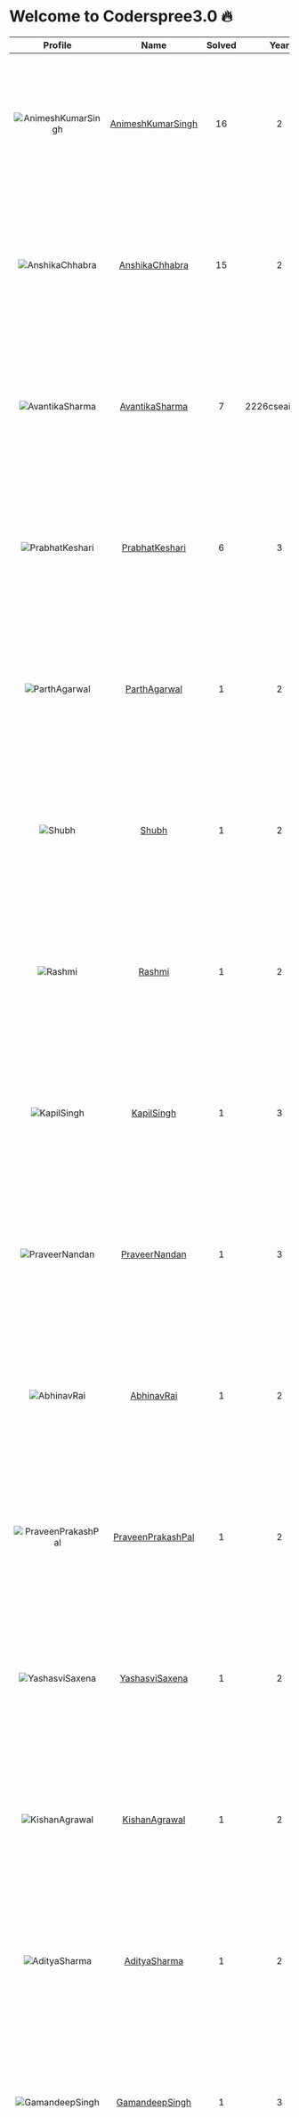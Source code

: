 
Welcome to Coderspree3.0 🔥
==========================
  
  

|Profile|Name|Solved|Year|logs|
| :---: | :---: | :---: | :---: | :---: |
|![AnimeshKumarSingh](https://avatars.githubusercontent.com/u/111107139?v=4&s=100)|[AnimeshKumarSingh](https://github.com/any-mesh)|16|2|Completed `16` with minimum `5` in `Week_1`, `Week_2` Folder not found, `Week_3` Folder not found, `Week_4` Folder not found, |
|![AnshikaChhabra](https://avatars.githubusercontent.com/u/124261062?v=4&s=100)|[AnshikaChhabra](https://github.com/anshika1812)|15|2|Completed `15` with minimum `5` in `Week_1`, `Week_2` Folder not found, `Week_3` Folder not found, `Week_4` Folder not found, |
|![AvantikaSharma](https://avatars.githubusercontent.com/u/123316093?v=4&s=100)|[AvantikaSharma](https://github.com/AvantikaSharma2307)|7|2226cseai1008|Completed `7` with minimum `5` in `Week_1`, `Week_2` Folder not found, `Week_3` Folder not found, `Week_4` Folder not found, |
|![PrabhatKeshari](https://avatars.githubusercontent.com/u/115912907?v=4&s=100)|[PrabhatKeshari](https://github.com/prabhat-04)|6|3|Completed `6` with minimum `5` in `Week_1`, `Week_2` Folder not found, `Week_3` Folder not found, `Week_4` Folder not found, |
|![ParthAgarwal](https://avatars.githubusercontent.com/u/113423032?v=4&s=100)|[ParthAgarwal](https://github.com/Parth27904)|1|2|Completed `1` with minimum `5` in `Week_1`, `Week_2` Folder not found, `Week_3` Folder not found, `Week_4` Folder not found, |
|![Shubh](https://avatars.githubusercontent.com/u/118475525?v=4&s=100)|[Shubh](https://github.com/ShubhAgarwal0704)|1|2|Completed `1` with minimum `5` in `Week_1`, `Week_2` Folder not found, `Week_3` Folder not found, `Week_4` Folder not found, |
|![Rashmi](https://avatars.githubusercontent.com/u/123196933?v=4&s=100)|[Rashmi](https://github.com/MiRa202321)|1|2|Completed `1` with minimum `5` in `Week_1`, `Week_2` Folder not found, `Week_3` Folder not found, `Week_4` Folder not found, |
|![KapilSingh](https://avatars.githubusercontent.com/u/99194553?v=4&s=100)|[KapilSingh](https://github.com/Kapilsingh2003)|1|3|Completed `1` with minimum `5` in `Week_1`, `Week_2` Folder not found, `Week_3` Folder not found, `Week_4` Folder not found, |
|![PraveerNandan](https://avatars.githubusercontent.com/u/134937008?v=4&s=100)|[PraveerNandan](https://github.com/praveer7398)|1|3|Completed `1` with minimum `5` in `Week_1`, `Week_2` Folder not found, `Week_3` Folder not found, `Week_4` Folder not found, |
|![AbhinavRai](https://avatars.githubusercontent.com/u/122885696?v=4&s=100)|[AbhinavRai](https://github.com/AbhinavJD7)|1|2|Completed `1` with minimum `5` in `Week_1`, `Week_2` Folder not found, `Week_3` Folder not found, `Week_4` Folder not found, |
|![PraveenPrakashPal](https://avatars.githubusercontent.com/u/120311694?v=4&s=100)|[PraveenPrakashPal](https://github.com/Pal-prakash)|1|2|Completed `1` with minimum `5` in `Week_1`, `Week_2` Folder not found, `Week_3` Folder not found, `Week_4` Folder not found, |
|![YashasviSaxena](https://avatars.githubusercontent.com/u/122160906?v=4&s=100)|[YashasviSaxena](https://github.com/yashasvisxena)|1|2|Completed `1` with minimum `5` in `Week_1`, `Week_2` Folder not found, `Week_3` Folder not found, `Week_4` Folder not found, |
|![KishanAgrawal](https://avatars.githubusercontent.com/u/130860302?v=4&s=100)|[KishanAgrawal](https://github.com/Kishan663)|1|2|Completed `1` with minimum `5` in `Week_1`, `Week_2` Folder not found, `Week_3` Folder not found, `Week_4` Folder not found, |
|![AdityaSharma](https://avatars.githubusercontent.com/u/123371724?v=4&s=100)|[AdityaSharma](https://github.com/adityshrma08)|1|2|Completed `1` with minimum `5` in `Week_1`, `Week_2` Folder not found, `Week_3` Folder not found, `Week_4` Folder not found, |
|![GamandeepSingh](https://avatars.githubusercontent.com/u/116256043?v=4&s=100)|[GamandeepSingh](https://github.com/gamandeepsingh)|1|3|Completed `1` with minimum `5` in `Week_1`, `Week_2` Folder not found, `Week_3` Folder not found, `Week_4` Folder not found, |
|![HarshSharma](https://avatars.githubusercontent.com/u/107609071?v=4&s=100)|[HarshSharma](https://github.com/Rannzer)|1|2|Completed `1` with minimum `5` in `Week_1`, `Week_2` Folder not found, `Week_3` Folder not found, `Week_4` Folder not found, |
|![AdityaPachauri](https://avatars.githubusercontent.com/u/103623274?v=4&s=100)|[AdityaPachauri](https://github.com/AdityyaX)|1|3|Completed `1` with minimum `5` in `Week_1`, `Week_2` Folder not found, `Week_3` Folder not found, `Week_4` Folder not found, |
|![AdityaPachauri](https://avatars.githubusercontent.com/u/103623274?v=4&s=100)|[AdityaPachauri](https://github.com/AdityyaX)|1|3|Completed `1` with minimum `5` in `Week_1`, `Week_2` Folder not found, `Week_3` Folder not found, `Week_4` Folder not found, |
|![AdityaPachauri](https://avatars.githubusercontent.com/u/103623274?v=4&s=100)|[AdityaPachauri](https://github.com/AdityyaX)|1|3|Completed `1` with minimum `5` in `Week_1`, `Week_2` Folder not found, `Week_3` Folder not found, `Week_4` Folder not found, |
